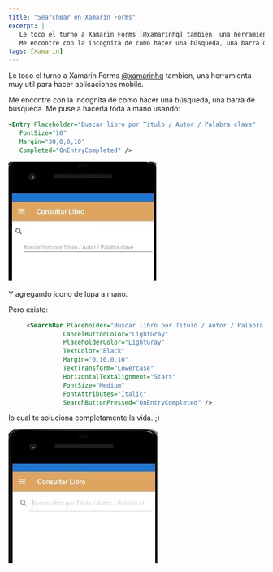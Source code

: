 ```yaml
---
title: "SearchBar en Xamarin Forms"
excerpt: |
   Le toco el turno a Xamarin Forms [@xamarinhq] tambien, una herramienta muy util para hacer aplicaciones mobile.  
   Me encontre con la incognita de como hacer una búsqueda, una barra de búsqueda.
tags: [Xamarin]
---
```


Le toco el turno a Xamarin Forms [@xamarinhq](https://twitter.com/xamarinhq) tambien, una herramienta muy util para hacer aplicaciones mobile.  

Me encontre con la incognita de como hacer una búsqueda, una barra de búsqueda.  Me puse a hacerla toda a mano usando:

```xml
<Entry Placeholder="Buscar libro por Titulo / Autor / Palabra clave" 
   FontSize="16"
   Margin="30,0,0,10"
   Completed="OnEntryCompleted" />
```
![Entry](/assets/img/xamarin1.jpeg)

Y agregando icono de lupa a mano.



Pero existe: 

```xml
     <SearchBar Placeholder="Buscar libro por Titulo / Autor / Palabra clave" 
               CancelButtonColor="LightGray"
               PlaceholderColor="LightGray"
               TextColor="Black"
               Margin="0,10,0,10"
               TextTransform="Lowercase"
               HorizontalTextAlignment="Start"
               FontSize="Medium"
               FontAttributes="Italic"
               SearchButtonPressed="OnEntryCompleted" />
```

lo cual te soluciona completamente la vida. ;)

![SearchBar](/assets/img/xamarin2.jpeg)






